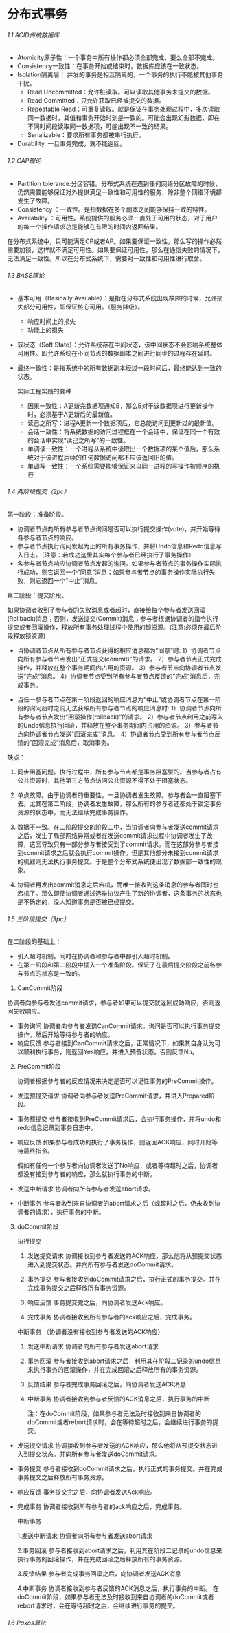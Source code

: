 # 分布式事务

###### 1.1 ACID传统数据库

- Atomicity原子性：一个事务中所有操作都必须全部完成，要么全部不完成。 
- Consistency一致性：在事务开始或结束时，数据库应该在一致状态。 
- Isolation隔离层： 并发的事务是相互隔离的，一个事务的执行不能被其他事务干扰。
  - Read Uncommitted：允许脏读取。可以读取其他事务未提交的数据。
  - Read Committed：只允许获取已经被提交的数据。
  - Repeatable Read：可重复读取。就是保证在事务处理过程中，多次读取同一数据时，其值和事务开始时刻是一致的。可能会出现幻影数据，即在不同时间段读取同一数据项，可能出现不一致的结果。
  - Serializable：要求所有事务都被串行执行。
- Durability. 一旦事务完成，就不能返回。
  

###### 1.2 CAP理论

- Partition tolerance:分区容错。分布式系统在遇到任何网络分区故障的时候，仍然需要能够保证对外提供满足一致性和可用性的服务，除非整个网络环境都发生了故障。
- Consistency ：一致性。是指数据在多个副本之间能够保持一致的特性。
- Availability ：可用性。系统提供的服务必须一直处于可用的状态，对于用户的每一个操作请求总是能够在有限的时间内返回结果。

在分布式系统中，只可能满足CP或者AP。如果要保证一致性，那么写的操作必然需要加锁，这样就不满足可用性。如果要保证可用性，那么在通信失败的情况下，无法满足一致性。所以在分布式系统下，需要对一致性和可用性进行取舍。



###### 1.3  BASE理论

- 基本可用（Basically Available）：是指在分布式系统出现故障的时候，允许损失部分可用性，即保证核心可用。（服务降级）。
  - 响应时间上的损失
  - 功能上的损失

- 软状态（Soft State）：允许系统存在中间状态，该中间状态不会影响系统整体可用性。即允许系统在不同节点的数据副本之间进行同步的过程存在延时。

- 最终一致性：是指系统中的所有数据副本经过一段时间后，最终能达到一致的状态。

  
  
  实际工程实践的变种
  
  - 因果一致性：A更新完数据项通知B，那么B对于该数据项进行更新操作时，必须基于A更新后的最新值。
  - 读己之所写：进程A更新一个数据项后，它总能访问到更新过的最新值。
  - 会话一致性：将系统数据的访问过程框在一个会话中，保证在同一个有效的会话中实现“读己之所写”的一致性。
  - 单调读一致性：一个进程从系统中读取出一个数据项的某个值后，那么系统对于该进程后续的任何数据访问都不应该返回旧的值。
  - 单调写一致性：一个系统需要能够保证来自同一进程的写操作被顺序的执行
  
  

###### 1.4 两阶段提交（2pc）

第一阶段：准备阶段。

- 协调者节点向所有参与者节点询问是否可以执行提交操作(vote)，并开始等待各参与者节点的响应。
- 参与者节点执行询问发起为止的所有事务操作，并将Undo信息和Redo信息写入日志。（注意：若成功这里其实每个参与者已经执行了事务操作）
- 各参与者节点响应协调者节点发起的询问。如果参与者节点的事务操作实际执行成功，则它返回一个”同意”消息；如果参与者节点的事务操作实际执行失败，则它返回一个”中止”消息。

第二阶段：提交阶段。

如果协调者收到了参与者的失败消息或者超时，直接给每个参与者发送回滚(Rollback)消息；否则，发送提交(Commit)消息；参与者根据协调者的指令执行提交或者回滚操作，释放所有事务处理过程中使用的锁资源。(注意:必须在最后阶段释放锁资源)

- 当协调者节点从所有参与者节点获得的相应消息都为”同意”时:
   1）协调者节点向所有参与者节点发出”正式提交(commit)”的请求。
   2）参与者节点正式完成操作，并释放在整个事务期间内占用的资源。
   3）参与者节点向协调者节点发送”完成”消息。
   4）协调者节点受到所有参与者节点反馈的”完成”消息后，完成事务。

- 当任一参与者节点在第一阶段返回的响应消息为”中止”或协调者节点在第一阶段的询问超时之前无法获取所有参与者节点的响应消息时:
   1）协调者节点向所有参与者节点发出”回滚操作(rollback)”的请求。
   2）参与者节点利用之前写入的Undo信息执行回滚，并释放在整个事务期间内占用的资源。
   3）参与者节点向协调者节点发送”回滚完成”消息。
   4）协调者节点受到所有参与者节点反馈的”回滚完成”消息后，取消事务。



缺点：

1. 同步阻塞问题。执行过程中，所有参与节点都是事务阻塞型的。当参与者占有公共资源时，其他第三方节点访问公共资源不得不处于阻塞状态。

2. 单点故障。由于协调者的重要性，一旦协调者发生故障。参与者会一直阻塞下去。尤其在第二阶段，协调者发生故障，那么所有的参与者还都处于锁定事务资源的状态中，而无法继续完成事务操作。

3. 数据不一致。在二阶段提交的阶段二中，当协调者向参与者发送commit请求之后，发生了局部网络异常或者在发送commit请求过程中协调者发生了故障，这回导致只有一部分参与者接受到了commit请求。而在这部分参与者接到commit请求之后就会执行commit操作。但是其他部分未接到commit请求的机器则无法执行事务提交。于是整个分布式系统便出现了数据部一致性的现象。

4. 协调者再发出commit消息之后宕机，而唯一接收到这条消息的参与者同时也宕机了。那么即使协调者通过选举协议产生了新的协调者，这条事务的状态也是不确定的，没人知道事务是否被已经提交。

   

###### 1.5 三阶段提交（3pc）

在二阶段的基础上：

- 引入超时机制。同时在协调者和参与者中都引入超时机制。
- 在第一阶段和第二阶段中插入一个准备阶段。保证了在最后提交阶段之前各参与节点的状态是一致的。

1. CanCommit阶段

协调者向参与者发送commit请求，参与者如果可以提交就返回成功响应，否则返回失败响应。

- 事务询问 协调者向参与者发送CanCommit请求。询问是否可以执行事务提交操作。然后开始等待参与者的响应。
- 响应反馈 参与者接到CanCommit请求之后，正常情况下，如果其自身认为可以顺利执行事务，则返回Yes响应，并进入预备状态。否则反馈No。

2. PreCommit阶段

   协调者根据参与者的反应情况来决定是否可以记性事务的PreCommit操作。

- 发送预提交请求 协调者向参与者发送PreCommit请求，并进入Prepared阶段。

- 事务预提交 参与者接收到PreCommit请求后，会执行事务操作，并将undo和redo信息记录到事务日志中。

- 响应反馈 如果参与者成功的执行了事务操作，则返回ACK响应，同时开始等待最终指令。

  

  假如有任何一个参与者向协调者发送了No响应，或者等待超时之后，协调者都没有接到参与者的响应，那么就执行事务的中断。

- 发送中断请求 协调者向所有参与者发送abort请求。
- 中断事务 参与者收到来自协调者的abort请求之后（或超时之后，仍未收到协调者的请求），执行事务的中断。



3. doCommit阶段

   执行提交

   1. 发送提交请求 协调接收到参与者发送的ACK响应，那么他将从预提交状态进入到提交状态。并向所有参与者发送doCommit请求。

   2. 事务提交 参与者接收到doCommit请求之后，执行正式的事务提交。并在完成事务提交之后释放所有事务资源。

   3. 响应反馈 事务提交完之后，向协调者发送Ack响应。

   4. 完成事务 协调者接收到所有参与者的ack响应之后，完成事务。

      

   中断事务 （协调者没有接收到参与者发送的ACK响应）

   1. 发送中断请求 协调者向所有参与者发送abort请求

   2. 事务回滚 参与者接收到abort请求之后，利用其在阶段二记录的undo信息来执行事务的回滚操作，并在完成回滚之后释放所有的事务资源。

   3. 反馈结果 参与者完成事务回滚之后，向协调者发送ACK消息

   4. 中断事务 协调者接收到参与者反馈的ACK消息之后，执行事务的中断

      

      注：在doCommit阶段，如果参与者无法及时接收到来自协调者的doCommit或者rebort请求时，会在等待超时之后，会继续进行事务的提交。

      

   

- 发送提交请求 协调接收到参与者发送的ACK响应，那么他将从预提交状态进入到提交状态。并向所有参与者发送doCommit请求。

- 事务提交 参与者接收到doCommit请求之后，执行正式的事务提交。并在完成事务提交之后释放所有事务资源。

- 响应反馈 事务提交完之后，向协调者发送Ack响应。

- 完成事务 协调者接收到所有参与者的ack响应之后，完成事务。

  

  中断事务

  1.发送中断请求 协调者向所有参与者发送abort请求

  2.事务回滚 参与者接收到abort请求之后，利用其在阶段二记录的undo信息来执行事务的回滚操作，并在完成回滚之后释放所有的事务资源。

  3.反馈结果 参与者完成事务回滚之后，向协调者发送ACK消息

  4.中断事务 协调者接收到参与者反馈的ACK消息之后，执行事务的中断。
   在doCommit阶段，如果参与者无法及时接收到来自协调者的doCommit或者rebort请求时，会在等待超时之后，会继续进行事务的提交。



###### 1.6 Paxos算法



